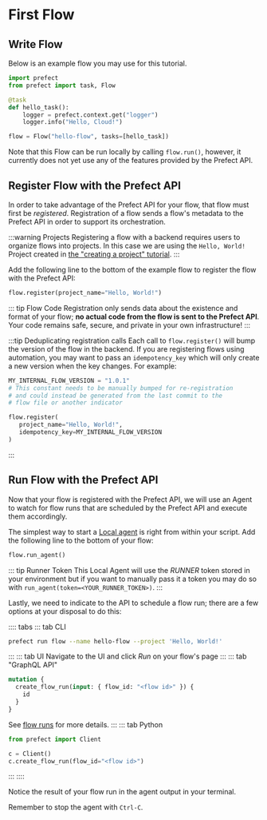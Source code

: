 # First Flow

## Write Flow

Below is an example flow you may use for this tutorial.

```python
import prefect
from prefect import task, Flow

@task
def hello_task():
    logger = prefect.context.get("logger")
    logger.info("Hello, Cloud!")

flow = Flow("hello-flow", tasks=[hello_task])
```

Note that this Flow can be run locally by calling `flow.run()`, however, it currently does not yet use any of the features provided by the Prefect API.

## Register Flow with the Prefect API

In order to take advantage of the Prefect API for your flow, that flow must first be _registered_. Registration of a flow sends a flow's metadata to the Prefect API in order to support its orchestration.

:::warning Projects
Registering a flow with a backend requires users to organize flows into projects. In this case we are
using the `Hello, World!` Project created in [the "creating a project" tutorial](../concepts/projects.html#creating-a-project).
:::

Add the following line to the bottom of the example flow to register the flow with the Prefect API:

```python
flow.register(project_name="Hello, World!")
```

::: tip Flow Code
Registration only sends data about the existence and format of your flow; **no actual code from the flow is sent to the Prefect API**. Your code remains safe, secure, and private in your own infrastructure!
:::

:::tip Deduplicating registration calls
Each call to `flow.register()` will bump the version of the flow in the backend.
If you are registering flows using automation, you may want to pass an `idempotency_key` which will only create a new version when the key changes.
For example:
```python
MY_INTERNAL_FLOW_VERSION = "1.0.1"
# This constant needs to be manually bumped for re-registration
# and could instead be generated from the last commit to the
# flow file or another indicator

flow.register(
   project_name="Hello, World!",
   idempotency_key=MY_INTERNAL_FLOW_VERSION
)
```
:::

## Run Flow with the Prefect API

Now that your flow is registered with the Prefect API, we will use an Agent to watch for flow runs that are scheduled by the Prefect API and execute them accordingly.

The simplest way to start a [Local agent](/orchestration/agents/local.html) is right from within your script. Add the following line to the bottom of your flow:

```python
flow.run_agent()
```

::: tip Runner Token <Badge text="Cloud"/>
This Local Agent will use the _RUNNER_ token stored in your environment but if you want to manually pass it a token you may do so with `run_agent(token=<YOUR_RUNNER_TOKEN>)`.
:::

Lastly, we need to indicate to the API to schedule a flow run; there are a few options at your disposal to do this:

:::: tabs
::: tab CLI

```bash
prefect run flow --name hello-flow --project 'Hello, World!'
```

:::
::: tab UI
Navigate to the UI and click _Run_ on your flow's page
:::
::: tab "GraphQL API"

```graphql
mutation {
  create_flow_run(input: { flow_id: "<flow id>" }) {
    id
  }
}
```

See [flow runs](/orchestration/concepts/flow_runs.html#flow-runs) for more details.
:::
::: tab Python

```python
from prefect import Client

c = Client()
c.create_flow_run(flow_id="<flow id>")
```

:::
::::

Notice the result of your flow run in the agent output in your terminal.

Remember to stop the agent with `Ctrl-C`.
